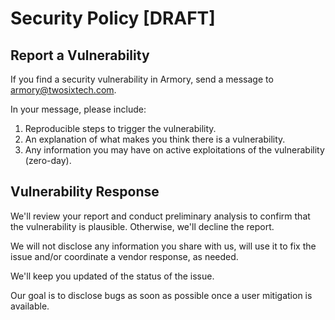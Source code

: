 # Security Policy [DRAFT]

## Report a Vulnerability

If you find a security vulnerability in Armory, send a message to
[armory@twosixtech.com](mailto:armory@twosixtech.com).

In your message, please include:

1. Reproducible steps to trigger the vulnerability.
2. An explanation of what makes you think there is a vulnerability.
3. Any information you may have on active exploitations of the vulnerability (zero-day).

## Vulnerability Response

We'll review your report and conduct preliminary analysis to confirm that the vulnerability
is plausible. Otherwise, we'll decline the report.

We will not disclose any information you share with us, will use it to fix the issue and/or
coordinate a vendor response, as needed.

We'll keep you updated of the status of the issue.

Our goal is to disclose bugs as soon as possible once a user mitigation is available.
